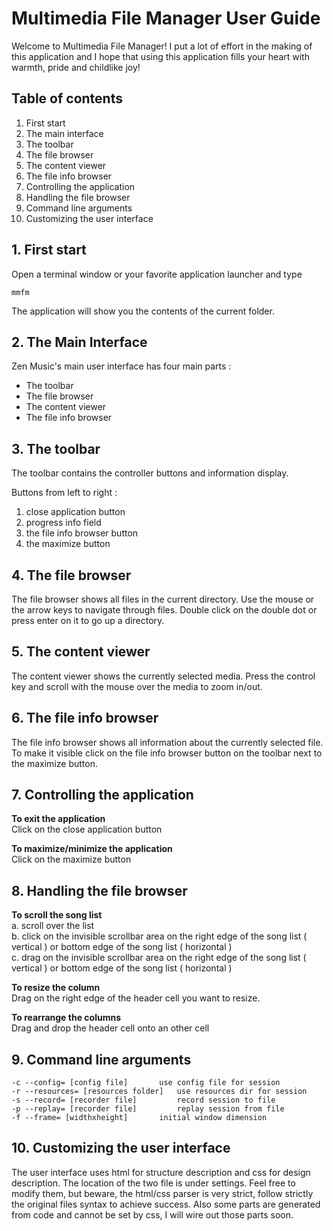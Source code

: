 # Multimedia File Manager User Guide

Welcome to Multimedia File Manager! I put a lot of effort in the making of this application and I hope that using this application fills your heart with warmth, pride and childlike joy!

## Table of contents

1. First start
2. The main interface
3. The toolbar
4. The file browser
5. The content viewer
6. The file info browser
7. Controlling the application  
8. Handling the file browser
9. Command line arguments
10. Customizing the user interface

## 1. First start

Open a terminal window or your favorite application launcher and type

```
mmfm
```

The application will show you the contents of the current folder.
 
## 2. The Main Interface

Zen Music's main user interface has four main parts :  

- The toolbar
- The file browser
- The content viewer
- The file info browser

## 3. The toolbar

The toolbar contains the controller buttons and information display.

Buttons from left to right :

1. close application button
2. progress info field
3. the file info browser button
4. the maximize button

## 4. The file browser

The file browser shows all files in the current directory. Use the mouse or the arrow keys to navigate through files. Double click on the double dot or press enter on it to go up a directory.

## 5. The content viewer

The content viewer shows the currently selected media. Press the control key and scroll with the mouse over the media to zoom in/out.

## 6. The file info browser

The file info browser shows all information about the currently selected file. To make it visible click on the file info browser button on the toolbar next to the maximize button.

## 7. Controlling the application

**To exit the application**  
Click on the close application button

**To maximize/minimize the application**  
Click on the maximize button

## 8. Handling the file browser

**To scroll the song list**  
a. scroll over the list  
b. click on the invisible scrollbar area on the right edge of the song list ( vertical ) or bottom edge of the song list ( horizontal )  
c. drag on the invisible scrollbar area on the right edge of the song list ( vertical ) or bottom edge of the song list ( horizontal )  

**To resize the column**  
Drag on the right edge of the header cell you want to resize.  

**To rearrange the columns**  
Drag and drop the header cell onto an other cell

## 9. Command line arguments

```
-c --config= [config file]	 	 use config file for session
-r --resources= [resources folder] 	 use resources dir for session
-s --record= [recorder file] 		 record session to file
-p --replay= [recorder file] 		 replay session from file
-f --frame= [widthxheight] 		 initial window dimension
```

## 10. Customizing the user interface

The user interface uses html for structure description and css for design description. The location of the two file is under settings. Feel free to modify them, but beware, the html/css parser is very strict, follow strictly the original files syntax to achieve success. Also some parts are generated from code and cannot be set by css, I will wire out those parts soon.